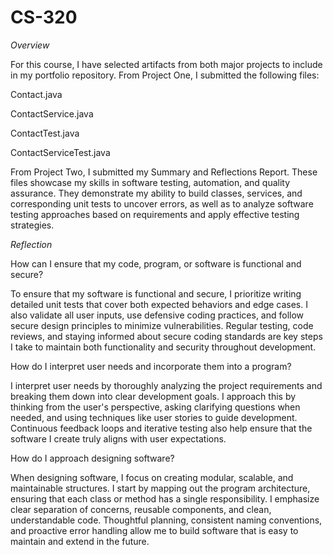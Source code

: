 # CS-320

*Overview*

For this course, I have selected artifacts from both major projects to include in my portfolio repository. From Project One, I submitted the following files:

Contact.java

ContactService.java

ContactTest.java

ContactServiceTest.java

From Project Two, I submitted my Summary and Reflections Report.
These files showcase my skills in software testing, automation, and quality assurance. They demonstrate my ability to build classes, services, and corresponding unit tests to uncover errors, as well as to analyze software testing approaches based on requirements and apply effective testing strategies.

*Reflection*

How can I ensure that my code, program, or software is functional and secure?

To ensure that my software is functional and secure, I prioritize writing detailed unit tests that cover both expected behaviors and edge cases. I also validate all user inputs, use defensive coding practices, and follow secure design principles to minimize vulnerabilities. Regular testing, code reviews, and staying informed about secure coding standards are key steps I take to maintain both functionality and security throughout development.

How do I interpret user needs and incorporate them into a program?

I interpret user needs by thoroughly analyzing the project requirements and breaking them down into clear development goals. I approach this by thinking from the user's perspective, asking clarifying questions when needed, and using techniques like user stories to guide development. Continuous feedback loops and iterative testing also help ensure that the software I create truly aligns with user expectations.

How do I approach designing software?

When designing software, I focus on creating modular, scalable, and maintainable structures. I start by mapping out the program architecture, ensuring that each class or method has a single responsibility. I emphasize clear separation of concerns, reusable components, and clean, understandable code. Thoughtful planning, consistent naming conventions, and proactive error handling allow me to build software that is easy to maintain and extend in the future.
